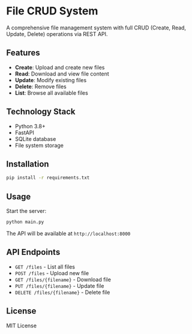 # File CRUD System

A comprehensive file management system with full CRUD (Create, Read, Update, Delete) operations via REST API.

## Features

- **Create**: Upload and create new files
- **Read**: Download and view file content
- **Update**: Modify existing files
- **Delete**: Remove files
- **List**: Browse all available files

## Technology Stack

- Python 3.8+
- FastAPI
- SQLite database
- File system storage

## Installation

```bash
pip install -r requirements.txt
```

## Usage

Start the server:
```bash
python main.py
```

The API will be available at `http://localhost:8000`

## API Endpoints

- `GET /files` - List all files
- `POST /files` - Upload new file
- `GET /files/{filename}` - Download file
- `PUT /files/{filename}` - Update file
- `DELETE /files/{filename}` - Delete file

## License

MIT License